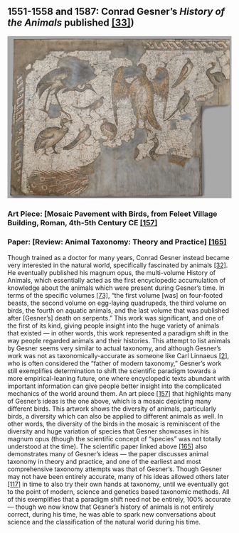 ## 1551-1558 and 1587: Conrad Gesner’s <em>History of the Animals</em> published [[33]](https://www.loc.gov/item/06004347/))

![gessner](/images/gessner.jpg)

### Art Piece: [Mosaic Pavement with Birds, from Feleet Village Building, Roman, 4th-5th Century CE [[157]](https://hvrd.art/o/291656)
### Paper: [Review: Animal Taxonomy: Theory and Practice] [[165]](https://www.jstor.org/stable/2819440)

Though trained as a doctor for many years, Conrad Gesner instead became very interested in the natural world, specifically fascinated by animals [[32]](https://www.britannica.com/biography/Conrad-Gesner). He eventually published his magnum opus, the multi-volume History of Animals, which essentially acted as the first encyclopedic accumulation of knowledge about the animals which were present during Gesner’s time. In terms of the specific volumes [[73]](http://omeka.wustl.edu/omeka/exhibits/show/haerina/intro/gesner), “the first volume [was] on four-footed beasts, the second volume on egg-laying quadrupeds, the third volume on birds, the fourth on aquatic animals, and the last volume that was published after [Gesner’s] death on serpents.” This work was significant, and one of the first of its kind, giving people insight into the huge variety of animals that existed — in other words, this work represented a paradigm shift in the way people regarded animals and their histories. This attempt to list animals by Gesner seems very similar to actual taxonomy, and although Gesner’s work was not as taxonomically-accurate as someone like Carl Linnaeus [[2]](https://www.britannica.com/biography/Carolus-Linnaeus), who is often considered the “father of modern taxonomy,” Gesner’s work still exemplifies determination to shift the scientific paradigm towards a more empirical-leaning future, one where encyclopedic texts abundant with important information can give people better insight into the complicated mechanics of the world around them. An art piece [[157]](https://hvrd.art/o/291656) that highlights many of Gesner’s ideas is the one above, which is a mosaic depicting many different birds. This artwork shows the diversity of animals, particularly birds, a diversity which can also be applied to different animals as well. In other words, the diversity of the birds in the mosaic is reminiscent of the diversity and huge variation of species that Gesner showcases in his magnum opus (though the scientific concept of “species” was not totally understood at the time). The scientific paper linked above [[165]](https://www.jstor.org/stable/2819440) also demonstrates many of Gesner’s ideas — the paper discusses animal taxonomy in theory and practice, and one of the earliest and most comprehensive taxonomy attempts was that of Gesner’s. Though Gesner may not have been entirely accurate, many of his ideas allowed others later [[117]](http://www.atbi.eu/summerschool/files/summerschool/Manktelow_Syllabus.pdf) in time to also try their own hands at taxonomy, until we eventually got to the point of modern, science and genetics based taxonomic methods. All of this exemplifies that a paradigm shift need not be entirely, 100% accurate — though we now know that Gesner’s history of animals is not entirely correct, during his time, he was able to spark new conversations about science and the classification of the natural world during his time. 
